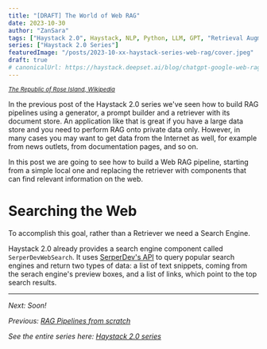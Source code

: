 ```yaml
---
title: "[DRAFT] The World of Web RAG"
date: 2023-10-30
author: "ZanSara"
tags: ["Haystack 2.0", Haystack, NLP, Python, LLM, GPT, "Retrieval Augmentation", RAG, "Semantic Search"]
series: ["Haystack 2.0 Series"]
featuredImage: "/posts/2023-10-xx-haystack-series-web-rag/cover.jpeg"
draft: true
# canonicalUrl: https://haystack.deepset.ai/blog/chatgpt-google-web-rag
---
```

<small>*[The Republic of Rose Island, Wikipedia](https://it.wikipedia.org/wiki/Isola_delle_Rose#/media/File:Isola_delle_Rose_1968.jpg)*</small>


In the previous post of the Haystack 2.0 series we've seen how to build RAG pipelines using a generator, a prompt builder and a retriever with its document store. An application like that is great if you have a large data store and you need to perform RAG onto private data only. However, in many cases you may want to get data from the Internet as well, for example from news outlets, from documentation pages, and so on. 

In this post we are going to see how to build a Web RAG pipeline, starting from a simple local one and replacing the retriever with components that can find relevant information on the web.

# Searching the Web

To accomplish this goal, rather than a Retriever we need a Search Engine.

Haystack 2.0 already provides a search engine component called `SerperDevWebSearch`. It uses [SerperDev's API](https://serper.dev/) to query popular search engines and return two types of data: a list of text snippets, coming from the serach engine's preview boxes, and a list of links, which point to the top search results.








---

*Next: Soon!*

*Previous: [RAG Pipelines from scratch](/posts/2023-10-27-haystack-series-rag)*

*See the entire series here: [Haystack 2.0 series](/series/haystack-2.0-series/)*